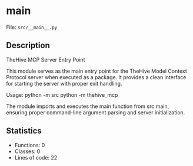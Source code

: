 # __main__

File: `src/__main__.py`

## Description

TheHive MCP Server Entry Point

This module serves as the main entry point for the TheHive Model Context Protocol server
when executed as a package. It provides a clean interface for starting the server
with proper exit handling.

Usage:
python -m src
python -m thehive_mcp

The module imports and executes the main function from src.main, ensuring proper
command-line argument parsing and server initialization.

## Statistics

- Functions: 0
- Classes: 0
- Lines of code: 22

